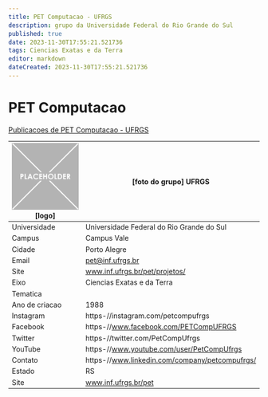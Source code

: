 ```yaml
---
title: PET Computacao - UFRGS
description: grupo da Universidade Federal do Rio Grande do Sul
published: true
date: 2023-11-30T17:55:21.521736
tags: Ciencias Exatas e da Terra
editor: markdown
dateCreated: 2023-11-30T17:55:21.521736
---
```


# PET Computacao

[Publicacoes de PET Computacao - UFRGS](/atividade/207PETComputacaoUFRGS/feed.md)

| ![placeholder.png](/placeholder.png) [logo] | [foto do grupo] UFRGS         |
| ------------------------------------------- | ------------------------------------------------- |
| Universidade                                | Universidade Federal do Rio Grande do Sul      |
| Campus                                      | Campus Vale            |
| Cidade                                      | Porto Alegre             |
| Email                                       | pet@inf.ufrgs.br             |
| Site                                        | www.inf.ufrgs.br/pet/projetos/              |
| Eixo                                        | Ciencias Exatas e da Terra              |
| Tematica                                    |           |
| Ano de criacao                              | 1988        |
| Instagram                                   | https-//instagram.com/petcompufrgs         |
| Facebook                                    | https-//www.facebook.com/PETCompUFRGS          |
| Twitter                                     | https-//twitter.com/PetCompUfrgs           |
| YouTube                                     | https-//www.youtube.com/user/PetCompUfrgs           |
| Contato                                     | https-//www.linkedin.com/company/petcompufrgs/         |
| Estado                                      |  RS            |
| Site                                        | www.inf.ufrgs.br/pet |
